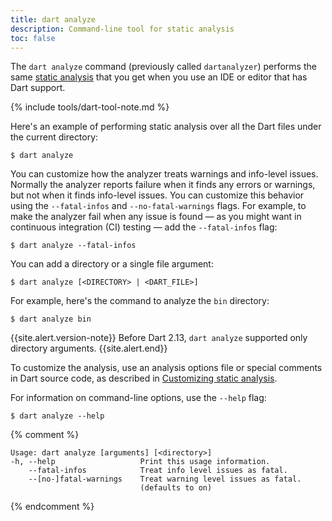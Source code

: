 ```yaml
---
title: dart analyze
description: Command-line tool for static analysis
toc: false
---
```


The `dart analyze` command (previously called `dartanalyzer`)
performs the same [static analysis][]
that you get when you use an IDE or editor that has Dart support.

{% include tools/dart-tool-note.md %}

Here's an example of performing static analysis over all the Dart files
under the current directory:

```terminal
$ dart analyze
```

You can customize how the analyzer treats warnings and info-level issues.
Normally the analyzer reports failure when it finds any errors or warnings,
but not when it finds info-level issues.
You can customize this behavior using the
`--fatal-infos` and `--no-fatal-warnings` flags.
For example, to make the analyzer fail when any issue is found —
as you might want in continuous integration (CI) testing —
add the `--fatal-infos` flag:

```terminal
$ dart analyze --fatal-infos
```

You can add a directory or a single file argument:

```terminal
$ dart analyze [<DIRECTORY> | <DART_FILE>]
```

For example, here's the command to analyze the `bin` directory:

```terminal
$ dart analyze bin
```

{{site.alert.version-note}}
  Before Dart 2.13, `dart analyze` supported only directory arguments.
{{site.alert.end}}

To customize the analysis, use an analysis options file
or special comments in Dart source code,
as described in [Customizing static analysis][static analysis].

For information on command-line options, use the `--help` flag:

```terminal
$ dart analyze --help
```

[static analysis]: /guides/language/analysis-options

{% comment %}
```
Usage: dart analyze [arguments] [<directory>]
-h, --help                   Print this usage information.
    --fatal-infos            Treat info level issues as fatal.
    --[no-]fatal-warnings    Treat warning level issues as fatal.
                             (defaults to on)
```
{% endcomment %}
